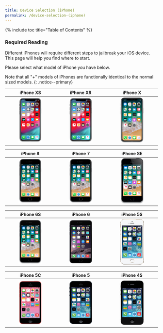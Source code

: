 ```yaml
---
title: Device Selection (iPhone)
permalink: /device-selection-(iphone)
---
```


{% include toc title="Table of Contents" %}

### Required Reading

Different iPhones will require different steps to jailbreak your iOS device. This page will help you find where to start.

Please select what model of iPhone you have below.

Note that all "+" models of iPhones are functionally identical to the normal sized models.
{: .notice--primary}

<table>
  <colgroup>
    <col span="1" style="width: 33%;">
    <col span="1" style="width: 33%;">
    <col span="1" style="width: 34%;">
  </colgroup>
  <thead>
    <tr>
    <th style="text-align: center; font-weight: bold;">iPhone XS</th>
      <th style="text-align: center; font-weight: bold;">iPhone XR</th>
      <th style="text-align: center; font-weight: bold;">iPhone X</th>
    </tr>
  </thead>
  <tbody>
    <tr>
      <td style="text-align: center; font-weight: bold;"><a href="firmware-selection-(iphone-xs)"><img src="/assets/images/iPhone11,2.png" alt="" width="50%"></a></td>
      <td style="text-align: center; font-weight: bold;"><a href="firmware-selection-(iphone-xr)"><img src="/assets/images/iPhone11,8.png" alt="" width="50%"></a></td>
      <td style="text-align: center; font-weight: bold;"><a href="firmware-selection-(iphone-x)"><img src="/assets/images/iPhone10,6.png" alt="" width="50%"></a></td>
    </tr>
  </tbody>
</table>

<table>
  <colgroup>
    <col span="1" style="width: 33%;">
    <col span="1" style="width: 33%;">
    <col span="1" style="width: 34%;">
  </colgroup>
  <thead>
    <tr>
      <th style="text-align: center; font-weight: bold;">iPhone 8</th>
      <th style="text-align: center; font-weight: bold;">iPhone 7</th>
      <th style="text-align: center; font-weight: bold;">iPhone SE</th>
    </tr>
  </thead>
  <tbody>
    <tr>
      <td style="text-align: center; font-weight: bold;"><a href="firmware-selection-(iphone-8)"><img src="/assets/images/iPhone10,1.png" alt="" width="50%"></a></td>
      <td style="text-align: center; font-weight: bold;"><a href="firmware-selection-(iphone-7)"><img src="/assets/images/iPhone9,1.png" alt="" width="50%"></a></td>
      <td style="text-align: center; font-weight: bold;"><a href="firmware-selection-(iphone-se)"><img src="/assets/images/iPhone8,4.png" alt="" width="50%"></a></td>
    </tr>
  </tbody>
</table>

<table>
  <colgroup>
    <col span="1" style="width: 33%;">
    <col span="1" style="width: 33%;">
    <col span="1" style="width: 34%;">
  </colgroup>
  <thead>
    <tr>
      <th style="text-align: center; font-weight: bold;">iPhone 6S</th>
      <th style="text-align: center; font-weight: bold;">iPhone 6</th>
      <th style="text-align: center; font-weight: bold;">iPhone 5S</th>
    </tr>
  </thead>
  <tbody>
    <tr>
      <td style="text-align: center; font-weight: bold;"><a href="firmware-selection-(iphone-6s)"><img src="/assets/images/iPhone8,1.png" alt="" width="50%"></a></td>
      <td style="text-align: center; font-weight: bold;"><a href="firmware-selection-(iphone-6)"><img src="/assets/images/iPhone7,1.png" alt="" width="50%"></a></td>
      <td style="text-align: center; font-weight: bold;"><a href="firmware-selection-(iphone-5s)"><img src="/assets/images/iPhone6,2.png" alt="" width="50%"></a></td>
    </tr>
  </tbody>
</table>

<table>
  <colgroup>
    <col span="1" style="width: 33%;">
    <col span="1" style="width: 33%;">
    <col span="1" style="width: 34%;">
  </colgroup>
  <thead>
    <tr>
      <th style="text-align: center; font-weight: bold;">iPhone 5C</th>
      <th style="text-align: center; font-weight: bold;">iPhone 5</th>
      <th style="text-align: center; font-weight: bold;">iPhone 4S</th>
    </tr>
  </thead>
  <tbody>
    <tr>
      <td style="text-align: center; font-weight: bold;"><a href="firmware-selection-(iphone-5c)"><img src="/assets/images/iPhone5,3.png" alt="" width="50%"></a></td>
      <td style="text-align: center; font-weight: bold;"><a href="firmware-selection-(iphone-5)"><img src="/assets/images/iPhone5,1.png" alt="" width="50%"></a></td>
      <td style="text-align: center; font-weight: bold;"><a href="firmware-selection-(iphone-4s)"><img src="/assets/images/iPhone4,1.png" alt="" width="50%"></a></td>
    </tr>
  </tbody>
</table>
